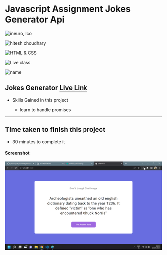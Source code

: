 # Javascript Assignment Jokes Generator Api

![ineuro, lco](https://img.shields.io/badge/iNeuron-LCO-green)

![hitesh choudhary](https://img.shields.io/badge/Hitesh--Choudhary-Full--stack--JS--bootcamp-red)

![HTML & CSS](https://img.shields.io/badge/JAVASCRIPT-DOM-orange)

![Live class](https://img.shields.io/badge/LIVE--CLASS-PROJECT--JOKES--GENERATOR-lightgrey)

![name](https://img.shields.io/badge/Vimal--Kumar-lightgrey)

## Jokes Generator [Live Link](https://name-conversion-js.netlify.app/)

- Skills Gained in this project

  - learn to handle promises

---

## Time taken to finish this project

- 30 minutes to complete it

#### Screenshot

![Desktop](./Image/js-5.png)
